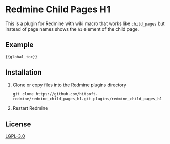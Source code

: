 # Redmine Child Pages H1

This is a plugin for Redmine with wiki macro that works like `child_pages` but instead of page names shows the `h1` element of the child page. 

## Example

```
{{global_toc}}
```

## Installation

1. Clone or copy files into the Redmine plugins directory
   ```
   git clone https://github.com/hitsoft-redmine/redmine_child_pages_h1.git plugins/redmine_child_pages_h1
   ```
2. Restart Redmine

## License

[LGPL-3.0](LICENSE)